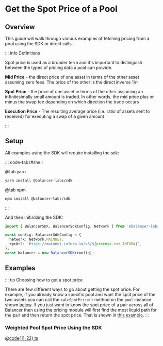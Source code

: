 # Get the Spot Price of a Pool

## Overview

This guide will walk through various examples of fetching pricing from a pool using the SDK or direct calls.

::: info Definitions

Spot price is used as a broader term and it's important to distinguish between the types of pricing data a pool can provide.

**Mid Price** - the direct price of one asset in terms of the other asset assuming zero fees. The price of the other is the direct inverse $1 / n$

**Spot Price** - the price of one asset in terms of the other assuming an infinitesimally small amount is traded. In other words, the mid price plus or minus the swap fee depending on which direction the trade occurs

**Execution Price** - The resulting average price (i.e. ratio of assets sent to received) for executing a swap of a given amount

:::

## Setup

All examples using the SDK will require installing the sdk:

::: code-tabs#shell

@tab yarn

```bash
yarn install @balancer-labs/sdk
```

@tab npm

```bash
npm install @balancer-labs/sdk
```

:::

And then initializing the SDK:

```typescript
import { BalancerSDK, BalancerSdkConfig, Network } from '@balancer-labs/sdk';

const config: BalancerSdkConfig = {
  network: Network.MAINNET,
  rpcUrl: `https://mainnet.infura.io/v3/${process.env.INFURA}`,
};
const balancer = new BalancerSDK(config);
```

## Examples

::: tip Choosing how to get a spot price

There are few different ways to go about getting the spot price. For example, if you already know a specific pool and want the spot price of the two assets you can call the `calcSpotPrice()` method on the `pool` instance shown [below](#weighted-pool-spot-price-using-the-sdk). If you just want to know the spot price of a pair across all of Balancer then using the pricing module will first find the most liquid path for the pair and then return the spot price. That is shown in [this example](#all-pools-spot-price-using-the-sdk).
:::

### Weighted Pool Spot Price Using the SDK

@[code{11-22} ts](code/sdk-spot-price.ts)
